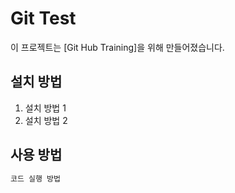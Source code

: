 # Git Test
이 프로젝트는 [Git Hub Training]을 위해 만들어졌습니다.

## 설치 방법
1. 설치 방법 1
2. 설치 방법 2

## 사용 방법
```bash
코드 실행 방법
